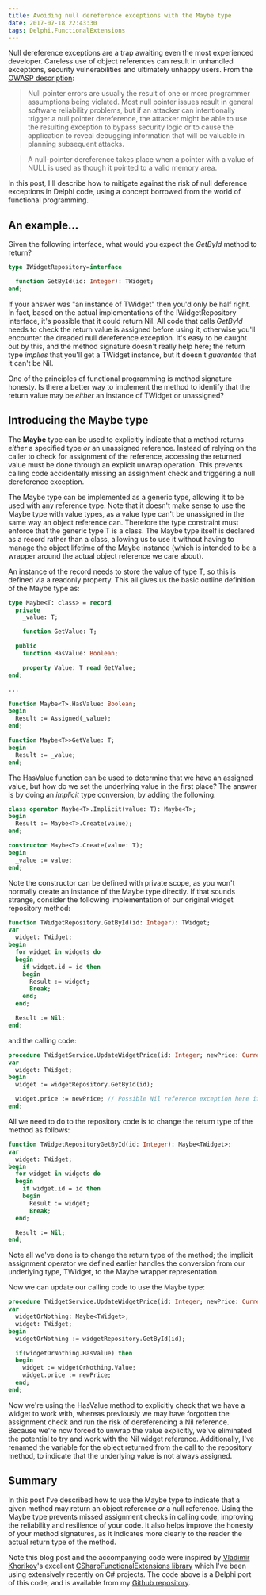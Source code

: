 ```yaml
---
title: Avoiding null dereference exceptions with the Maybe type
date: 2017-07-18 22:43:30
tags: Delphi.FunctionalExtensions
---
```


Null dereference exceptions are a trap awaiting even the most experienced developer. Careless use of object references can result in unhandled exceptions, security vulnerabilities and ultimately unhappy users. From the [OWASP description](https://www.owasp.org/index.php/Null_Dereference):

> Null pointer errors are usually the result of one or more programmer assumptions being violated. Most null pointer issues result in general software reliability problems, but if an attacker can intentionally trigger a null pointer dereference, the attacker might be able to use the resulting exception to bypass security logic or to cause the application to reveal debugging information that will be valuable in planning subsequent attacks.

> A null-pointer dereference takes place when a pointer with a value of NULL is used as though it pointed to a valid memory area.

In this post, I'll describe how to mitigate against the risk of null deference exceptions in Delphi code, using a concept borrowed from the world of functional programming.
<!-- more -->

## An example...

Given the following interface, what would you expect the *GetById* method to return?

````pascal
type IWidgetRepository=interface

  function GetById(id: Integer): TWidget;
end;
````

If your answer was "an instance of TWidget" then you'd only be half right. In fact, based on the actual implementations of the IWidgetRepository interface, it's possible that it could return Nil.  All code that calls *GetById* needs to check the return value is assigned before using it, otherwise you'll encounter the dreaded null dereference exception. It's easy to be caught out by this, and the method signature doesn't really help here; the return type *implies* that you'll get a TWidget instance, but it doesn't *guarantee* that it can't be Nil.

One of the principles of functional programming is method signature honesty. Is there a better way to implement the method to identify that the return value may be *either* an instance of TWidget or unassigned?

## Introducing the Maybe type

The **Maybe** type can be used to explicitly indicate that a method returns *either* a specified type *or* an unassigned reference. Instead of relying on the caller to check for assignment of the reference, accessing the returned value must be done through an explicit unwrap operation. This prevents calling code accidentally missing an assignment check and triggering a null dereference exception.

The Maybe type can be implemented as a generic type, allowing it to be used with any reference type. Note that it doesn't make sense to use the Maybe type with value types, as a value type can't be unassigned in the same way an object reference can. Therefore the type constraint must enforce that the generic type T is a class. The Maybe type itself is declared as a record rather than a class, allowing us to use it without having to manage the object lifetime of the Maybe instance (which is intended to be a wrapper around the actual object reference we care about).

An instance of the record needs to store the value of type T, so this is defined via a readonly property. This all gives us the basic outline definition of the Maybe type as:

````pascal
type Maybe<T: class> = record
  private
    _value: T;

    function GetValue: T;

  public
    function HasValue: Boolean;

    property Value: T read GetValue;
end;

...

function Maybe<T>.HasValue: Boolean;
begin
  Result := Assigned(_value);
end;

function Maybe<T>>GetValue: T;
begin
  Result := _value;
end;
````

The HasValue function can be used to determine that we have an assigned value, but how do we set the underlying value in the first place? The answer is by doing an *implicit* type conversion, by adding the following:

````pascal
class operator Maybe<T>.Implicit(value: T): Maybe<T>;
begin
  Result := Maybe<T>.Create(value);
end;

constructor Maybe<T>.Create(value: T);
begin
  _value := value;
end;
````

Note the constructor can be defined with private scope, as you won't normally create an instance of the Maybe type directly. If that sounds strange, consider the following implementation of our original widget repository method:

````pascal
function TWidgetRepository.GetById(id: Integer): TWidget;
var
  widget: TWidget;
begin
  for widget in widgets do
  begin
    if widget.id = id then
    begin
      Result := widget;
      Break;
    end;
  end;

  Result := Nil;
end;

````

and the calling code:

````pascal
procedure TWidgetService.UpdateWidgetPrice(id: Integer; newPrice: Currency);
var
  widget: TWidget;
begin
  widget := widgetRepository.GetById(id);

  widget.price := newPrice; // Possible Nil reference exception here if widget cannot be found
end;
````

All we need to do to the repository code is to change the return type of the method as follows:

````pascal
function TWidgetRepositoryGetById(id: Integer): Maybe<TWidget>;
var
  widget: TWidget;
begin
  for widget in widgets do
  begin
    if widget.id = id then
    begin
      Result := widget;
      Break;
  end;

  Result := Nil;
end;
````

Note all we've done is to change the return type of the method; the implicit assignment operator we defined earlier handles the conversion from our underlying type, TWidget, to the Maybe<TWidget> wrapper representation.

Now we can update our calling code to use the Maybe type:

````pascal
procedure TWidgetService.UpdateWidgetPrice(id: Integer; newPrice: Currency);
var
  widgetOrNothing: Maybe<TWidget>;
  widget: TWidget;
begin
  widgetOrNothing := widgetRepository.GetById(id);

  if(widgetOrNothing.HasValue) then
  begin
    widget := widgetOrNothing.Value;
    widget.price := newPrice;
  end;
end;
````

Now we're using the HasValue method to explicitly check that we have a widget to work with, whereas previously we may have forgotten the assignment check and run the risk of dereferencing a Nil reference. Because we're now forced to unwrap the value explicitly, we've eliminated the potential to try and work with the Nil widget reference. Additionally, I've renamed the variable for the object returned from the call to the repository method, to indicate that the underlying value is not always assigned.

## Summary

In this post I've described how to use the Maybe type to indicate that a given method may return an object reference *or* a null reference. Using the Maybe type prevents missed assignment checks in calling code, improving the reliability and resilience of your code. It also helps improve the honesty of your method signatures, as it indicates more clearly to the reader the actual return type of the method.

Note this blog post and the accompanying code were inspired by [Vladimir Khorikov](http://enterprisecraftsmanship.com/)'s excellent [CSharpFunctionalExtensions library](https://github.com/vkhorikov/CSharpFunctionalExtensions) which I've been using extensively recently on C# projects. The code above is a Delphi port of this code, and is available from my [Github repository](https://github.com/JamieGeddes/Delphi.FunctionalExtensions).